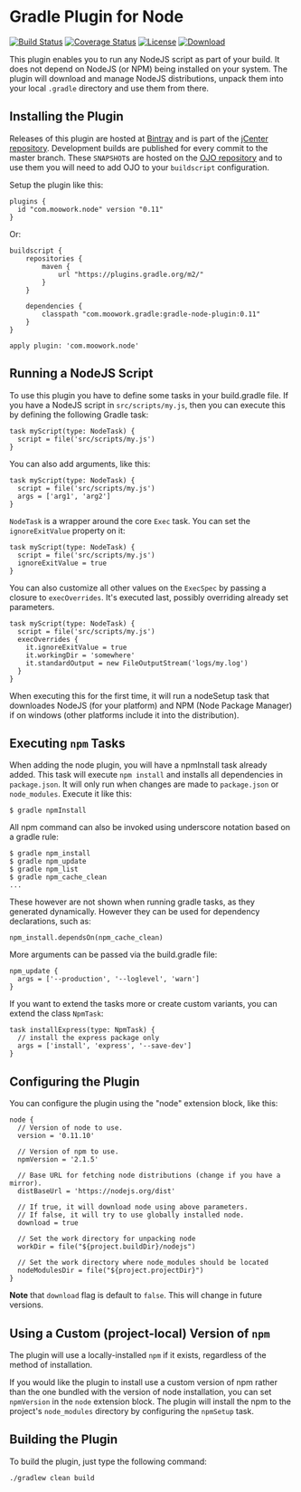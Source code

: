 Gradle Plugin for Node
=======================

[![Build Status](https://travis-ci.org/srs/gradle-node-plugin.svg?branch=master)](https://travis-ci.org/srs/gradle-node-plugin)
[![Coverage Status](https://coveralls.io/repos/srs/gradle-node-plugin/badge.svg?branch=master&service=github)](https://coveralls.io/github/srs/gradle-node-plugin?branch=master)
[![License](https://img.shields.io/github/license/srs/gradle-node-plugin.svg)](http://www.apache.org/licenses/LICENSE-2.0.html)
[![Download](https://img.shields.io/bintray/v/srs/maven/gradle-node-plugin.svg)](https://bintray.com/srs/maven/gradle-node-plugin)

This plugin enables you to run any NodeJS script as part of your build. It does
not depend on NodeJS (or NPM) being installed on your system. The plugin will
download and manage NodeJS distributions, unpack them into your local `.gradle`
directory and use them from there.

Installing the Plugin
---------------------

Releases of this plugin are hosted at [Bintray][] and is part of the [jCenter
repository][]. Development builds are published for every commit to the master
branch. These `SNAPSHOT`s are hosted on the [OJO repository][] and to use them
you will need to add OJO to your `buildscript` configuration.

[Bintray]: http://bintray.com
[OJO repository]: http://oss.jfrog.org
[jCenter repository]: https://bintray.com/bintray/jcenter

Setup the plugin like this:

    plugins {
      id "com.moowork.node" version "0.11"
    }

Or:

    buildscript {
        repositories {
            maven {
                url "https://plugins.gradle.org/m2/"
            }
        }

        dependencies {
            classpath "com.moowork.gradle:gradle-node-plugin:0.11"
        }
    }

    apply plugin: 'com.moowork.node'


Running a NodeJS Script
-----------------------

To use this plugin you have to define some tasks in your build.gradle file. If
you have a NodeJS script in `src/scripts/my.js`, then you can execute this by
defining the following Gradle task:

    task myScript(type: NodeTask) {
      script = file('src/scripts/my.js')
    }

You can also add arguments, like this:

    task myScript(type: NodeTask) {
      script = file('src/scripts/my.js')
      args = ['arg1', 'arg2']
    }

`NodeTask` is a wrapper around the core `Exec` task. You can set the
`ignoreExitValue` property on it:

    task myScript(type: NodeTask) {
      script = file('src/scripts/my.js')
      ignoreExitValue = true
    }

You can also customize all other values on the `ExecSpec` by passing a closure
to `execOverrides`. It's executed last, possibly overriding already set
parameters.

    task myScript(type: NodeTask) {
      script = file('src/scripts/my.js')
      execOverrides {
        it.ignoreExitValue = true
        it.workingDir = 'somewhere'
        it.standardOutput = new FileOutputStream('logs/my.log')
      }
    }

When executing this for the first time, it will run a nodeSetup task that
downloades NodeJS (for your platform) and NPM (Node Package Manager) if on
windows (other platforms include it into the distribution).

Executing `npm` Tasks
---------------------

When adding the node plugin, you will have a npmInstall task already added. This
task will execute `npm install` and installs all dependencies in `package.json`.
It will only run when changes are made to `package.json` or `node_modules`.
Execute it like this:

    $ gradle npmInstall

All npm command can also be invoked using underscore notation based on a gradle
rule:

    $ gradle npm_install
    $ gradle npm_update
    $ gradle npm_list
    $ gradle npm_cache_clean
    ...

These however are not shown when running gradle tasks, as they generated
dynamically. However they can be used for dependency declarations, such as:

    npm_install.dependsOn(npm_cache_clean)

More arguments can be passed via the build.gradle file:

    npm_update {
      args = ['--production', '--loglevel', 'warn']
    }

If you want to extend the tasks more or create custom variants, you can extend
the class `NpmTask`:

    task installExpress(type: NpmTask) {
      // install the express package only
      args = ['install', 'express', '--save-dev']
    }

Configuring the Plugin
----------------------

You can configure the plugin using the "node" extension block, like this:

    node {
      // Version of node to use.
      version = '0.11.10'

      // Version of npm to use.
      npmVersion = '2.1.5'

      // Base URL for fetching node distributions (change if you have a mirror).
      distBaseUrl = 'https://nodejs.org/dist'

      // If true, it will download node using above parameters.
      // If false, it will try to use globally installed node.
      download = true

      // Set the work directory for unpacking node
      workDir = file("${project.buildDir}/nodejs")

      // Set the work directory where node_modules should be located
      nodeModulesDir = file("${project.projectDir}")
    }

**Note** that `download` flag is default to `false`. This will change in future versions.

Using a Custom (project-local) Version of `npm`
-----------------------------------------------

The plugin will use a locally-installed `npm` if it exists, regardless of the
method of installation.

If you would like the plugin to install use a custom version of npm rather than
the one bundled with the version of node installation, you can set `npmVersion`
in the `node` extension block. The plugin will install the npm to the project's
`node_modules` directory by configuring the `npmSetup` task.

Building the Plugin
-------------------

To build the plugin, just type the following command:

    ./gradlew clean build
